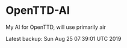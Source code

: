 # OpenTTD-AI
My AI for OpenTTD, will use primarily air

Latest backup: Sun Aug 25 07:39:01 UTC 2019
